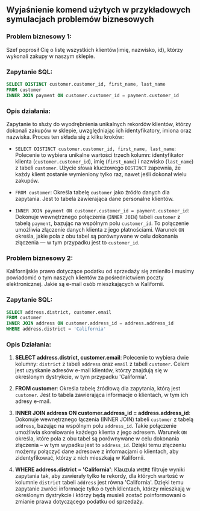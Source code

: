 
## Wyjaśnienie komend użytych w przykładowych symulacjach problemów biznesowych

### Problem biznesowy 1: 
Szef poprosił Cię o listę wszystkich klientów(imię, nazwisko, id), którzy wykonali zakupy w naszym sklepie.

### Zapytanie SQL:

```sql
SELECT DISTINCT customer.customer_id, first_name, last_name
FROM customer
INNER JOIN payment ON customer.customer_id = payment.customer_id
```

### Opis działania:

Zapytanie to służy do wyodrębnienia unikalnych rekordów klientów, którzy dokonali zakupów w sklepie, uwzględniając ich identyfikatory, imiona oraz nazwiska. Proces ten składa się z kilku kroków:

- `SELECT DISTINCT customer.customer_id, first_name, last_name`: Polecenie to wybiera unikalne wartości trzech kolumn: identyfikator klienta (`customer.customer_id`), imię (`first_name`) i nazwisko (`last_name`) z tabeli `customer`. Użycie słowa kluczowego `DISTINCT` zapewnia, że każdy klient zostanie wymieniony tylko raz, nawet jeśli dokonał wielu zakupów.

- `FROM customer`: Określa tabelę `customer` jako źródło danych dla zapytania. Jest to tabela zawierająca dane personalne klientów.

- `INNER JOIN payment ON customer.customer_id = payment.customer_id`: Dokonuje wewnętrznego połączenia (`INNER JOIN`) tabeli `customer` z tabelą `payment`, bazując na wspólnym polu `customer_id`. To połączenie umożliwia złączenie danych klienta z jego płatnościami. Warunek `ON` określa, jakie pola z obu tabel są porównywane w celu dokonania złączenia — w tym przypadku jest to `customer_id`.

### Problem biznesowy 2:
Kalifornijskie prawo dotyczące podatku od sprzedaży się zmieniło i musimy powiadomić o tym naszych klientów za pośrednictwiem poczty elektronicznej. Jakie są e-mail osób mieszkających w Kalifornii.

### Zapytanie SQL:
```sql
SELECT address.district, customer.email
FROM customer
INNER JOIN address ON customer.address_id = address.address_id
WHERE address.district = 'California'
```

### Opis Działania:

1. **SELECT address.district, customer.email**: Polecenie to wybiera dwie kolumny: `district` z tabeli `address` oraz `email` z tabeli `customer`. Celem jest uzyskanie adresów e-mail klientów, którzy znajdują się w określonym dystrykcie, w tym przypadku 'California'.

2. **FROM customer**: Określa tabelę źródłową dla zapytania, którą jest `customer`. Jest to tabela zawierająca informacje o klientach, w tym ich adresy e-mail.

3. **INNER JOIN address ON customer.address_id = address.address_id**: Dokonuje wewnętrznego łączenia (INNER JOIN) tabeli `customer` z tabelą `address`, bazując na wspólnym polu `address_id`. Takie połączenie umożliwia skorelowanie każdego klienta z jego adresem. Warunek `ON` określa, które pola z obu tabel są porównywane w celu dokonania złączenia – w tym wypadku jest to `address_id`. Dzięki temu złączeniu możemy połączyć dane adresowe z informacjami o klientach, aby zidentyfikować, którzy z nich mieszkają w Kalifornii.

4. **WHERE address.district = 'California'**: Klauzula `WHERE` filtruje wyniki zapytania tak, aby zawierały tylko te rekordy, dla których wartość w kolumnie `district` tabeli `address` jest równa 'California'. Dzięki temu zapytanie zwróci informacje tylko o tych klientach, którzy mieszkają w określonym dystrykcie i którzy będą musieli zostać poinformowani o zmianie prawa dotyczącego podatku od sprzedaży.

